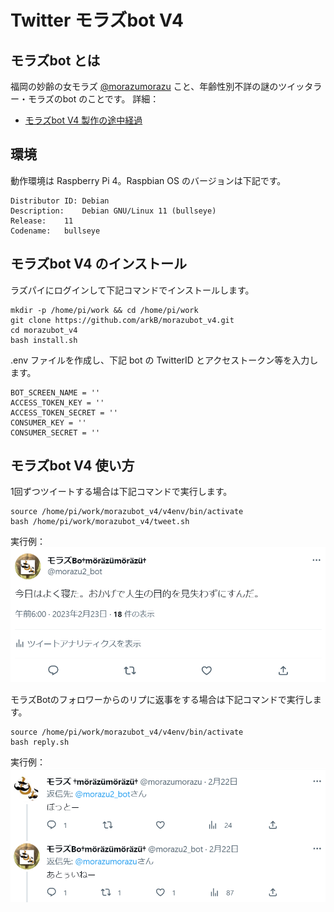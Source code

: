 # Twitter モラズbot V4

## モラズbot とは
福岡の妙齢の女モラズ [@morazumorazu](https://twitter.com/morazumorazu) こと、年齢性別不詳の謎のツイッタラー・モラズのbot のことです。
詳細：
- [モラズbot V4 製作の途中経過](https://note.com/arkb/n/n803ad5d54293)

## 環境

動作環境は Raspberry Pi 4。Raspbian OS のバージョンは下記です。

```
Distributor ID:	Debian
Description:	Debian GNU/Linux 11 (bullseye)
Release:	11
Codename:	bullseye
```

## モラズbot V4 のインストール

ラズパイにログインして下記コマンドでインストールします。

```
mkdir -p /home/pi/work && cd /home/pi/work
git clone https://github.com/arkB/morazubot_v4.git
cd morazubot_v4
bash install.sh
```

.env ファイルを作成し、下記 bot の TwitterID とアクセストークン等を入力します。

```
BOT_SCREEN_NAME = ''
ACCESS_TOKEN_KEY = ''
ACCESS_TOKEN_SECRET = ''
CONSUMER_KEY = ''
CONSUMER_SECRET = ''
```

## モラズbot V4 使い方

1回ずつツイートする場合は下記コマンドで実行します。

```
source /home/pi/work/morazubot_v4/v4env/bin/activate
bash /home/pi/work/morazubot_v4/tweet.sh
```

実行例：
![](images/tweet.PNG)

モラズBotのフォロワーからのリプに返事をする場合は下記コマンドで実行します。

```
source /home/pi/work/morazubot_v4/v4env/bin/activate
bash reply.sh
```

実行例：
![](images/reply.PNG)
